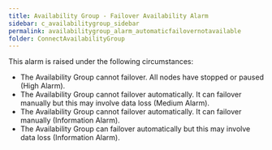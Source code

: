 ```yaml
---
title: Availability Group - Failover Availability Alarm
sidebar: c_availabilitygroup_sidebar
permalink: availabilitygroup_alarm_automaticfailovernotavailable
folder: ConnectAvailabilityGroup
---
```



This alarm is raised under the following circumstances:

*  The Availability Group cannot failover. All nodes have stopped or paused (High Alarm).
*  The Availability Group cannot failover automatically. It can failover manually but this may involve data loss (Medium Alarm).
*  The Availability Group cannot failover automatically. It can failover manually (Information Alarm).
*  The Availability Group can failover automatically but this may involve data loss (Information Alarm).
